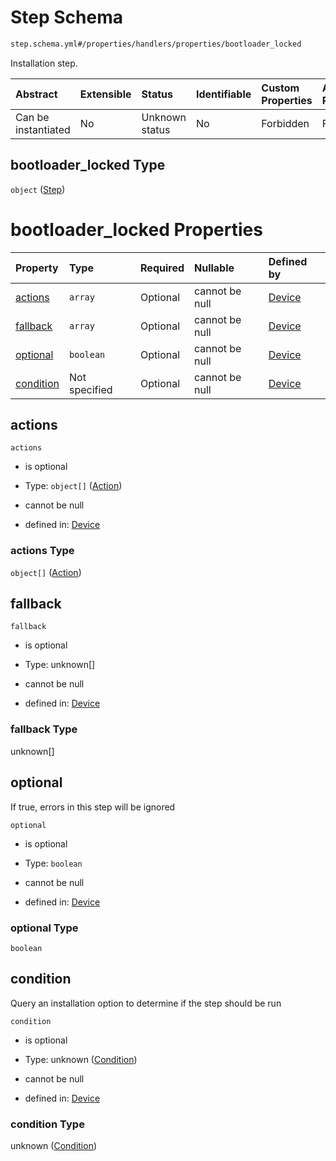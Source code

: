 # Step Schema

```txt
step.schema.yml#/properties/handlers/properties/bootloader_locked
```

Installation step.

| Abstract            | Extensible | Status         | Identifiable | Custom Properties | Additional Properties | Access Restrictions | Defined In                                                          |
| :------------------ | :--------- | :------------- | :----------- | :---------------- | :-------------------- | :------------------ | :------------------------------------------------------------------ |
| Can be instantiated | No         | Unknown status | No           | Forbidden         | Forbidden             | none                | [device.schema.json*](../device.schema.json "open original schema") |

## bootloader_locked Type

`object` ([Step](device-properties-operating-systems-operating-system-properties-steps-step.md))

# bootloader_locked Properties

| Property                | Type          | Required | Nullable       | Defined by                                                                                                                                                                                                         |
| :---------------------- | :------------ | :------- | :------------- | :----------------------------------------------------------------------------------------------------------------------------------------------------------------------------------------------------------------- |
| [actions](#actions)     | `array`       | Optional | cannot be null | [Device](device-properties-operating-systems-operating-system-properties-steps-step-properties-group-step.md "step.schema.yml#/properties/operating_systems/items/properties/steps/items/properties/actions")      |
| [fallback](#fallback)   | `array`       | Optional | cannot be null | [Device](device-properties-operating-systems-operating-system-properties-steps-step-properties-fallback-steps.md "step.schema.yml#/properties/operating_systems/items/properties/steps/items/properties/fallback") |
| [optional](#optional)   | `boolean`     | Optional | cannot be null | [Device](device-properties-operating-systems-operating-system-properties-steps-step-properties-optional.md "step.schema.yml#/properties/operating_systems/items/properties/steps/items/properties/optional")       |
| [condition](#condition) | Not specified | Optional | cannot be null | [Device](device-properties-operating-systems-operating-system-properties-steps-step-properties-condition.md "step.schema.yml#/properties/operating_systems/items/properties/steps/items/properties/condition")     |

## actions



`actions`

*   is optional

*   Type: `object[]` ([Action](device-properties-operating-systems-operating-system-properties-steps-step-properties-group-step-action.md))

*   cannot be null

*   defined in: [Device](device-properties-operating-systems-operating-system-properties-steps-step-properties-group-step.md "step.schema.yml#/properties/operating_systems/items/properties/steps/items/properties/actions")

### actions Type

`object[]` ([Action](device-properties-operating-systems-operating-system-properties-steps-step-properties-group-step-action.md))

## fallback



`fallback`

*   is optional

*   Type: unknown\[]

*   cannot be null

*   defined in: [Device](device-properties-operating-systems-operating-system-properties-steps-step-properties-fallback-steps.md "step.schema.yml#/properties/operating_systems/items/properties/steps/items/properties/fallback")

### fallback Type

unknown\[]

## optional

If true, errors in this step will be ignored

`optional`

*   is optional

*   Type: `boolean`

*   cannot be null

*   defined in: [Device](device-properties-operating-systems-operating-system-properties-steps-step-properties-optional.md "step.schema.yml#/properties/operating_systems/items/properties/steps/items/properties/optional")

### optional Type

`boolean`

## condition

Query an installation option to determine if the step should be run

`condition`

*   is optional

*   Type: unknown ([Condition](device-properties-operating-systems-operating-system-properties-steps-step-properties-condition.md))

*   cannot be null

*   defined in: [Device](device-properties-operating-systems-operating-system-properties-steps-step-properties-condition.md "step.schema.yml#/properties/operating_systems/items/properties/steps/items/properties/condition")

### condition Type

unknown ([Condition](device-properties-operating-systems-operating-system-properties-steps-step-properties-condition.md))
